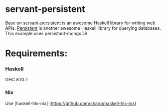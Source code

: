 servant-persistent
==================

Base on [servant-persistent](https://github.com/parsonsmatt/servant-persistent) is an awesome Haskell library for writing web APIs.
[Persistent](http://www.yesodweb.com/book/persistent) is another awesome Haskell library for querying databases.
This example uses persistant-mongoDB

Requirements:
============

### Haskell
GHC 8.10.7

### Nix
Use [haskell-hls-nix] (https://github.com/shajra/haskell-hls-nix)
